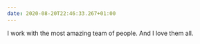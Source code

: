 ```yaml
---
date: 2020-08-20T22:46:33.267+01:00
---
```

I work with the most amazing team of people. And I love them all.
